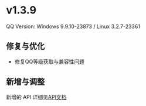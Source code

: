 # v1.3.9

QQ Version: Windows 9.9.10-23873 / Linux 3.2.7-23361

## 修复与优化
* 修复QQ等级获取与兼容性问题

## 新增与调整


新增的 API 详细见[API文档](https://napneko.github.io/zh-CN/develop/extends_api)
